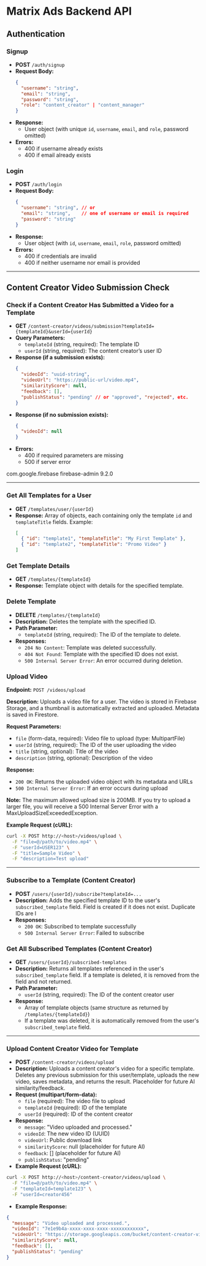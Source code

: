 # Matrix Ads Backend API

## Authentication

### Signup
- **POST** `/auth/signup`
- **Request Body:**
  ```json
  {
    "username": "string",
    "email": "string",
    "password": "string",
    "role": "content_creator" | "content_manager"
  }
  ```
- **Response:**
  - User object (with unique `id`, `username`, `email`, and `role`, password omitted)
- **Errors:**
  - 400 if username already exists
  - 400 if email already exists

### Login
- **POST** `/auth/login`
- **Request Body:**
  ```json
  {
    "username": "string", // or
    "email": "string",    // one of username or email is required
    "password": "string"
  }
  ```
- **Response:**
  - User object (with `id`, `username`, `email`, `role`, password omitted)
- **Errors:**
  - 400 if credentials are invalid
  - 400 if neither username nor email is provided

---

## Content Creator Video Submission Check

### Check if a Content Creator Has Submitted a Video for a Template
- **GET** `/content-creator/videos/submission?templateId={templateId}&userId={userId}`
- **Query Parameters:**
  - `templateId` (string, required): The template ID
  - `userId` (string, required): The content creator’s user ID
- **Response (if a submission exists):**
  ```json
  {
    "videoId": "uuid-string",
    "videoUrl": "https://public-url/video.mp4",
    "similarityScore": null,
    "feedback": [],
    "publishStatus": "pending" // or "approved", "rejected", etc.
  }
  ```
- **Response (if no submission exists):**
  ```json
  {
    "videoId": null
  }
  ```
- **Errors:**
  - 400 if required parameters are missing
  - 500 if server error
<dependency>
    <groupId>com.google.firebase</groupId>
    <artifactId>firebase-admin</artifactId>
    <version>9.2.0</version>
</dependency>

---

### Get All Templates for a User
- **GET** `/templates/user/{userId}`
- **Response:** Array of objects, each containing only the template `id` and `templateTitle` fields. Example:
  ```json
  [
    { "id": "template1", "templateTitle": "My First Template" },
    { "id": "template2", "templateTitle": "Promo Video" }
  ]
  ```

### Get Template Details
- **GET** `/templates/{templateId}`
- **Response:** Template object with details for the specified template.

### Delete Template
- **DELETE** `/templates/{templateId}`
- **Description:** Deletes the template with the specified ID.
- **Path Parameter:**
  - `templateId` (string, required): The ID of the template to delete.
- **Responses:**
  - `204 No Content`: Template was deleted successfully.
  - `404 Not Found`: Template with the specified ID does not exist.
  - `500 Internal Server Error`: An error occurred during deletion.

### Upload Video

**Endpoint:** `POST /videos/upload`

**Description:**
Uploads a video file for a user. The video is stored in Firebase Storage, and a thumbnail is automatically extracted and uploaded. Metadata is saved in Firestore.

**Request Parameters:**
- `file` (form-data, required): Video file to upload (type: MultipartFile)
- `userId` (string, required): The ID of the user uploading the video
- `title` (string, optional): Title of the video
- `description` (string, optional): Description of the video

**Response:**
- `200 OK`: Returns the uploaded video object with its metadata and URLs
- `500 Internal Server Error`: If an error occurs during upload

**Note:** The maximum allowed upload size is 200MB. If you try to upload a larger file, you will receive a 500 Internal Server Error with a MaxUploadSizeExceededException.

**Example Request (cURL):**
```bash
curl -X POST http://<host>/videos/upload \
  -F "file=@/path/to/video.mp4" \
  -F "userId=USER123" \
  -F "title=Sample Video" \
  -F "description=Test upload"
```

---

### Subscribe to a Template (Content Creator)
- **POST** `/users/{userId}/subscribe?templateId=...`
- **Description:** Adds the specified template ID to the user's `subscribed_template` field. Field is created if it does not exist. Duplicate IDs are l
- **Responses:**
  - `200 OK`: Subscribed to template successfully
  - `500 Internal Server Error`: Failed to subscribe

### Get All Subscribed Templates (Content Creator)
- **GET** `/users/{userId}/subscribed-templates`
- **Description:** Returns all templates referenced in the user's `subscribed_template` field. If a template is deleted, it is removed from the field and not returned.
- **Path Parameter:**
  - `userId` (string, required): The ID of the content creator user
- **Response:**
  - Array of template objects (same structure as returned by `/templates/{templateId}`)
  - If a template was deleted, it is automatically removed from the user's `subscribed_template` field.

---

### Upload Content Creator Video for Template
- **POST** `/content-creator/videos/upload`
- **Description:** Uploads a content creator's video for a specific template. Deletes any previous submission for this user/template, uploads the new video, saves metadata, and returns the result. Placeholder for future AI similarity/feedback.
- **Request (multipart/form-data):**
  - `file` (required): The video file to upload
  - `templateId` (required): ID of the template
  - `userId` (required): ID of the content creator
- **Response:**
  - `message`: "Video uploaded and processed."
  - `videoId`: The new video ID (UUID)
  - `videoUrl`: Public download link
  - `similarityScore`: null (placeholder for future AI)
  - `feedback`: [] (placeholder for future AI)
  - `publishStatus`: "pending"
- **Example Request (cURL):**
```bash
curl -X POST http://<host>/content-creator/videos/upload \
  -F "file=@/path/to/video.mp4" \
  -F "templateId=template123" \
  -F "userId=creator456"
```
- **Example Response:**
```json
{
  "message": "Video uploaded and processed.",
  "videoId": "7e1e9b4a-xxxx-xxxx-xxxx-xxxxxxxxxxxx",
  "videoUrl": "https://storage.googleapis.com/bucket/content-creator-videos/creator456/template123/7e1e9b4a-xxxx-xxxx-xxxx-xxxxxxxxxxxx.mp4",
  "similarityScore": null,
  "feedback": [],
  "publishStatus": "pending"
}
```
